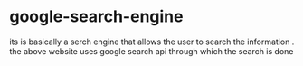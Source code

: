 # google-search-engine
 its is basically a serch engine that allows the user to search the information . the above website uses google search api  through which the search is done

